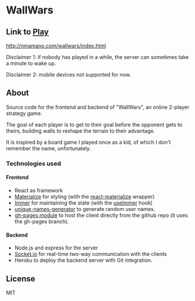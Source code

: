# WallWars

## Link to [Play](http://nmamano.com/wallwars/index.html)

http://nmamano.com/wallwars/index.html

Disclaimer 1: if nobody has played in a while, the server can sometimes take a minute to wake up.

Disclaimer 2: mobile devices not supported for now.

## About

Source code for the frontend and backend of "WallWars", an online 2-player strategy game.

The goal of each player is to get to their goal before the opponent gets to theirs, building walls to reshape the terrain to their advantage.

It is inspired by a board game I played once as a kid, of which I don't remember the name, unfortunately.

### Technologies used

#### Frontend

- React as framework
- [Materialize](https://materializecss.com/) for styling (with the [react-materialize](http://react-materialize.github.io/react-materialize/?path=/story/react-materialize--welcome) wrapper)
- [Immer](https://immerjs.github.io/immer/docs/introduction) for maintaining the state (with the [useImmer](https://github.com/immerjs/use-immer) hook)
- [unique-names-generator](https://www.npmjs.com/package/unique-names-generator) to generate random user names.
- [gh-pages module](https://www.npmjs.com/package/gh-pages) to host the client directly from the github repo (it uses the gh-pages branch).

#### Backend

- Node.js and express for the server
- [Socket.io](https://socket.io/) for real-time two-way communication with the clients
- Heroku to deploy the backend server with Git integration.

## License

MIT
